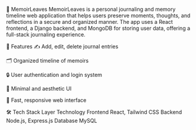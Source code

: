 🌿 MemoirLeaves
MemoirLeaves is a personal journaling and memory timeline web application that helps users preserve moments, thoughts, and reflections in a secure and organized manner. The app uses a React frontend, a Django backend, and MongoDB for storing user data, offering a full-stack journaling experience.

🧠 Features
✍️ Add, edit, delete journal entries

🗂️ Organized timeline of memoirs

🔒 User authentication and login system

🎨 Minimal and aesthetic UI

🚀 Fast, responsive web interface

🛠️ Tech Stack
Layer	Technology
Frontend	React, Tailwind CSS
Backend	Node.js, Express.js
Database	MySQL

